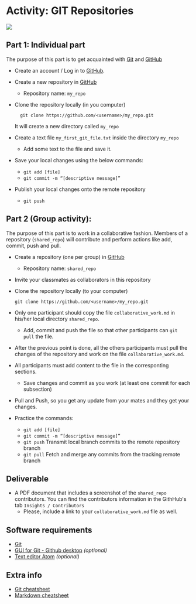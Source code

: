 # Activity: GIT Repositories

![](https://marine.rutgers.edu/~cfree/wp-content/uploads/git-and-github-workflows-12-638.jpg)

## Part 1: Individual part

The purpose of this part is to get acquainted with [Git](https://git-scm.com) and [GitHub](https://github.com)

- Create an account / Log in to [GitHub](https://github.com).

- Create a new repository in [GitHub](https://github.com)
  + Repository name: `my_repo`

- Clone the repository locally (in you computer)

  ```
    git clone https://github.com/<username>/my_repo.git
  ```
  It will create a new directory called `my_repo`


- Create a text file `my_first_git_file.txt` inside the directory `my_repo`
  - Add some text to the file and save it.

- Save your local changes using the below commands:
	- `git add [file]`
	- `git commit -m “[descriptive message]”`

- Publish your local changes onto the remote repository
	- `git push`



## Part 2 (Group activity):

The purpose of this part is to work in a collaborative fashion.
Members of a repository (`shared_repo`) will contribute and perform actions like add, commit, push and pull.

- Create a repository (one per group) in [GitHub](https://github.com)
  + Repository name: `shared_repo`

- Invite your classmates as collaborators in this repository

- Clone the repository locally (to your computer)
  ```
  git clone https://github.com/<username>/my_repo.git
  ```
- Only one participant should copy the file `collaborative_work.md` in his/her local directory `shared_repo`.
  - Add, commit and push the file so that other participants can `git pull` the file.

- After the previous point is done, all the others participants must pull the changes of the repository and work on the file `collaborative_work.md`.

- All participants must add content to the file in the corresponting sections.
  - Save changes and commit as you work (at least one commit for each subsection)

- Pull and Push, so you get any update from your mates and they get your changes.

- Practice the commands:
  - `git add [file]`
  - `git commit -m “[descriptive message]”`
  - `git push` Transmit local branch commits to the remote repository branch
  - `git pull` Fetch and merge any commits from the tracking remote branch

## Deliverable

- A PDF document that includes a screenshot of the `shared_repo` contributors. You can find the contributors information in the GithHub's tab `Insights / Contributors`
  - Please, include a link to your `collaborative_work.md` file as well.


## Software requirements

- [Git](https://git-scm.com)
- [GUI for Git - Github desktop](https://desktop.github.com) *(optional)*
- [Text editor Atom](https://atom.io) *(optional)*


## Extra info

- [Git cheatsheet](https://education.github.com/git-cheat-sheet-education.pdf)
- [Markdown cheatsheet](https://github.com/adam-p/markdown-here/wiki/Markdown-Cheatsheet)

